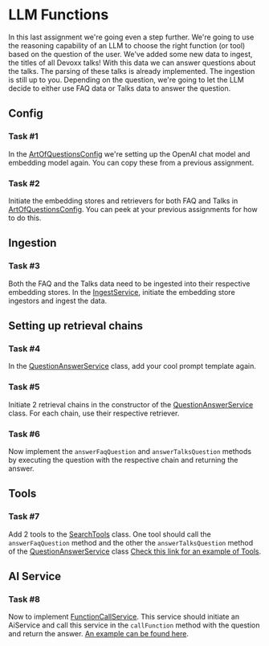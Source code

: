 # LLM Functions
In this last assignment we're going even a step further. We're going to use the reasoning capability of an LLM to choose the right function (or tool) based on the question of the user.
We've added some new data to ingest, the titles of all Devoxx talks! With this data we can answer questions about the talks.
The parsing of these talks is already implemented. The ingestion is still up to you.
Depending on the question, we're going to let the LLM decide to either use FAQ data or Talks data to answer the question.

## Config
### Task #1
In the [ArtOfQuestionsConfig](src/main/java/eu/luminis/artofquestionsjava/config/ArtOfQuestionsConfig.java) we're setting up the OpenAI chat model and embedding model again. You can copy these from a previous assignment.

### Task #2
Initiate the embedding stores and retrievers for both FAQ and Talks in [ArtOfQuestionsConfig](src/main/java/eu/luminis/artofquestionsjava/config/ArtOfQuestionsConfig.java).
You can peek at your previous assignments for how to do this.

## Ingestion
### Task #3
Both the FAQ and the Talks data need to be ingested into their respective embedding stores.
In the [IngestService](src%2Fmain%2Fjava%2Fartofquestions%2Fassignment4%2Fservice%2FIngestService.java), initiate the embedding store ingestors and ingest the data.

## Setting up retrieval chains
### Task #4
In the [QuestionAnswerService](src/main/java/artofquestions/assignment3/service/QuestionAnswerService.java) class, add your cool prompt template again.

### Task #5
Initiate 2 retrieval chains in the constructor of the [QuestionAnswerService](src/main/java/artofquestions/assignment3/service/QuestionAnswerService.java) class. For each chain, use their respective retriever.

### Task #6
Now implement the `answerFaqQuestion` and `answerTalksQuestion` methods by executing the question with the respective chain and returning the answer.

## Tools
### Task #7
Add 2 tools to the [SearchTools](src%2Fmain%2Fjava%2Fartofquestions%2Fassignment4%2Fservice%2FSearchTools.java) class.
One tool should call the `answerFaqQuestion` method and the other the `answerTalksQuestion` method of the [QuestionAnswerService](src/main/java/artofquestions/assignment3/service/QuestionAnswerService.java) class
[Check this link for an example of Tools](https://github.com/langchain4j/langchain4j-examples/blob/main/other-examples/src/main/java/ServiceWithToolsExample.java).

## AI Service
### Task #8
Now to implement [FunctionCallService](src%2Fmain%2Fjava%2Fartofquestions%2Fassignment4%2Fservice%2FFunctionCallService.java). This service should initiate an AiService and call this service in the `callFunction` method with the question and return the answer.
[An example can be found here](https://github.com/langchain4j/langchain4j-examples/blob/main/other-examples/src/main/java/ServiceWithToolsExample.java).
